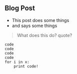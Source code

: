Blog Post
-------------

- This post does some things
- and says some things

>What does this do?
>quote?

	code
    code
    code
    code
    for i in x:
    	print code!
   
	